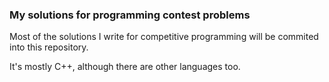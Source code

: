 ### My solutions for programming contest problems

Most of the solutions I write for competitive programming will be commited into this repository.

It's mostly C++, although there are other languages too.
